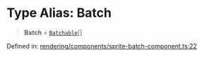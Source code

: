 # Type Alias: Batch

> **Batch** = [`Batchable`](../interfaces/Batchable.md)[]

Defined in: [rendering/components/sprite-batch-component.ts:22](https://github.com/Forge-Game-Engine/Forge/blob/80c88dbc1226e2ea185d187b85121eb9c3da7ead/src/rendering/components/sprite-batch-component.ts#L22)
